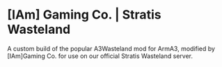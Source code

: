[IAm] Gaming Co. | Stratis Wasteland
===================

A custom build of the popular A3Wasteland mod for ArmA3, modified by [IAm]Gaming Co. for use on our official Stratis Wasteland server.